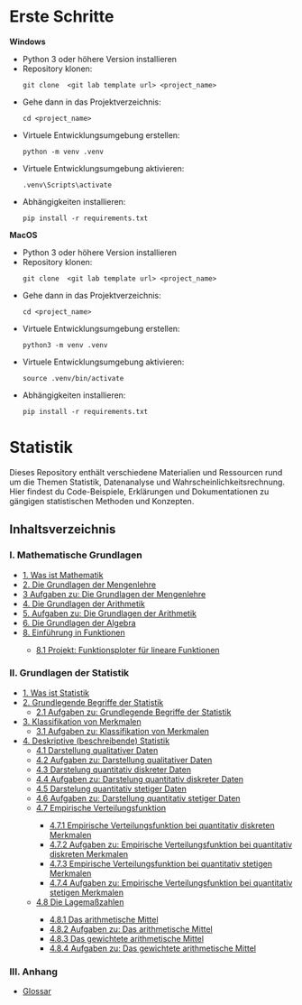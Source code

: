 # Erste Schritte

**Windows**

- Python 3 oder höhere Version installieren
- Repository klonen:
  ```
  git clone  <git lab template url> <project_name>
  ```
- Gehe dann in das Projektverzeichnis:
  ```
  cd <project_name>
  ```
- Virtuele Entwicklungsumgebung erstellen:
  ```
  python -m venv .venv
  ```
- Virtuele Entwicklungsumgebung aktivieren:
  ```
  .venv\Scripts\activate  
  ```
- Abhängigkeiten installieren:
  ```
  pip install -r requirements.txt
  ```

**MacOS**

- Python 3 oder höhere Version installieren
- Repository klonen:
  ```
  git clone  <git lab template url> <project_name>
  ```
- Gehe dann in das Projektverzeichnis:
  ```
  cd <project_name>
  ```
- Virtuele Entwicklungsumgebung erstellen:
  ```
  python3 -m venv .venv
  ```
- Virtuele Entwicklungsumgebung aktivieren:
  ```
  source .venv/bin/activate 
  ```
- Abhängigkeiten installieren:
  ```
  pip install -r requirements.txt
  ```

# Statistik

 Dieses Repository enthält verschiedene Materialien und Ressourcen rund um die Themen Statistik,
 Datenanalyse und Wahrscheinlichkeitsrechnung. Hier findest du Code-Beispiele,
 Erklärungen und Dokumentationen zu gängigen statistischen Methoden und Konzepten.

## Inhaltsverzeichnis

### I. Mathematische Grundlagen

<ul>
    <li>
      <a href="lecture_notes/Was_ist_Mathematik.ipynb">1. Was ist Mathematik</a>
    </li>
    <li>
      <a href="lecture_notes/Die_Grundlagen_der_Mengenlehre.ipynb">2. Die Grundlagen der Mengenlehre</a>
    </li>
      <li>
        <a href="lecture_notes/Aufgaben_Die_Grundlagen_der_Mengenlehre.ipynb">3 Aufgaben zu: Die Grundlagen der Mengenlehre</a>
      </li>
    <li>
      <a href="lecture_notes/Die_Grundlagen_der_Arithmetik.ipynb">4. Die Grundlagen der Arithmetik</a>
    </li>
    <li>
      <a href="lecture_notes/Aufgaben_Die_Grundlagen_der_Arithmetik.ipynb">5. Aufgaben zu: Die Grundlagen der Arithmetik</a>
    </li>
    <li>
      <a href="lecture_notes/Die_Grundlagen_der_Algebra.ipynb">6. Die Grundlagen der Algebra</a>
    </li>
    <li>
      <a href="lecture_notes/Einführung_in_Funktionen.ipynb">8. Einführung in Funktionen</a>
    </li>
    <ul>
      <li>
        <a href="lecture_notes/Projekt_Funktionsploter_lineare_Funktionen.ipynb">8.1 Projekt: Funktionsploter für lineare Funktionen</a>
      </li>
    </ul>
</ul>


### II. Grundlagen der Statistik

<ul>
    <li>
        <a href="lecture_notes/Was_ist_Statistik.ipynb">1. Was ist Statistik</a>
    </li>
    <li>
        <a href="lecture_notes/Grundlegende_Begriffe_der_Statistik.ipynb">2. Grundlegende Begriffe der Statistik</a>
        <ul>
            <li>
                <a href="lecture_notes/Aufgaben_Grundlegende_Begriffe_der_Statistik.ipynb">2.1 Aufgaben zu: Grundlegende Begriffe der Statistik</a>
            </li>
        </ul>
    </li>
    <li>
        <a href="lecture_notes/Klassifikation_von_Merkmalen.ipynb">3. Klassifikation von Merkmalen</a>
        <ul>
            <li>
                <a href="lecture_notes/Aufgaben_Klassifikation_von_Merkmalen.ipynb">3.1 Aufgaben zu: Klassifikation von Merkmalen</a>
            </li>
        </ul>
    </li>
    <li>
        <a href="lecture_notes/Deskriptive_(beschreibende)_Statistik.ipynb">4. Deskriptive (beschreibende) Statistik</a>
        <ul>
            <li>
                <a href="lecture_notes/Darstellung_qualitativer_Daten.ipynb">4.1 Darstellung qualitativer Daten </a>
            </li>
            <li>
                <a href="lecture_notes/Aufgaben_Darstellung_qualitativer_Daten.ipynb">4.2 Aufgaben zu: Darstellung qualitativer Daten </a>
            </li>
            <li>
                <a href="lecture_notes/Darstelung_quantitativ_diskreter_Daten.ipynb">4.3 Darstelung quantitativ diskreter Daten</a>
            </li>
            <li>
                <a href="lecture_notes/Aufgaben_Darstelung_quantitativ_diskreter_Daten.ipynb">4.4 Aufgaben zu: Darstelung quantitativ diskreter Daten</a>
            </li>
              <li>
                <a href="lecture_notes/Darstellung_quantitativ_stetiger_Daten.ipynb">4.5 Darstelung quantitativ stetiger Daten</a>
            </li>
                <li>
                <a href="lecture_notes/Aufgaben_Darstellung_quantitativ_stetiger_Daten.ipynb">4.6 Aufgaben zu: Darstellung quantitativ stetiger Daten</a>
            </li>
            <li>
                <a href="lecture_notes/Empirische_Verteilungsfunktion.ipynb">4.7 Empirische Verteilungsfunktion</a>
            </li>
            <ul>
                <li>
                    <a href="lecture_notes/Empirische_Verteilungsfunktion_bei_quantitativ_diskreten_Merkmalen.ipynb">4.7.1 Empirische Verteilungsfunktion bei quantitativ diskreten Merkmalen</a>
                </li>
                <li>
                    <a href="lecture_notes/Aufgaben_Empirische_Verteilungsfunktion_diskret.ipynb">4.7.2 Aufgaben zu: Empirische Verteilungsfunktion bei quantitativ diskreten Merkmalen</a>
                </li>
                <li>
                    <a href="lecture_notes/Empirische_Verteilungsfunktion_bei_quantitativ_stetigen_Merkmalen.ipynb">4.7.3 Empirische Verteilungsfunktion bei quantitativ stetigen Merkmalen</a>
                </li>
                  <li>
                    <a href="lecture_notes/Aufgaben_zu_Empirische Verteilungsfunktion bei quantitativ stetigen Merkmalen.ipynb">4.7.4 Aufgaben zu: Empirische Verteilungsfunktion bei quantitativ stetigen Merkmalen</a>
                </li>
            </ul>
             <li>
                <a href="lecture_notes/Lagemaßzahlen.ipynb">4.8 Die Lagemaßzahlen</a>
              </li>
              <ul>
              <li>
                <a href="lecture_notes/Das_arithmetische_Mittel.ipynb">4.8.1 Das arithmetische Mittel</a>
              </li>
              <li>
                <a href="lecture_notes/Aufgaben_zu_Das_arithmetische_Mittel.ipynb">4.8.2 Aufgaben zu: Das arithmetische Mittel</a>
              </li>
              <li>
                <a href="lecture_notes/Das_gewichtete_arithmetische_Mittel.ipynb">4.8.3 Das gewichtete arithmetische Mittel</a>
              </li>
                <li>
                <a href="lecture_notes/Aufgaben_zu_Das_gewichtete_arithmetische_Mittel.ipynb">4.8.4 Aufgaben zu: Das gewichtete arithmetische Mittel</a>
              </li>
              </ul>
        </ul>
    </li>
</ul>

### III. Anhang

<ul>
  <li>
    <a href="lecture_notes/Glossar.ipynb">Glossar</a>
  </li>
</ul>

